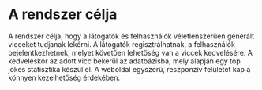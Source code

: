 # A rendszer célja
A rendszer célja, hogy a látogatók és felhasználók véletlenszerűen generált vicceket tudjanak lekérni. A látogatók regisztrálhatnak, a felhasználók bejelentkezhetnek, melyet követően lehetőség van a viccek kedvelésére. A kedveléskor az adott vicc bekerül az adatbázisba, mely alapján egy top jokes statisztika készül el. A weboldal egyszerű, reszponzív felületet kap a könnyen kezelhetőség érdekében.